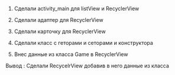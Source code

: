 1)	Сделали activity_main для listView и RecyclerView
 


2)	Сделали адаптер для RecyclerView
 

3)	 Сделали карточку для RecyclerView
 

4)	Сделали класс с геторами и сеторами и конструктора

 

5)	Внес данные из класса Game в RecyclerView
 





Вывод : Сделали RecycelrView добавив в него данные из класса 
